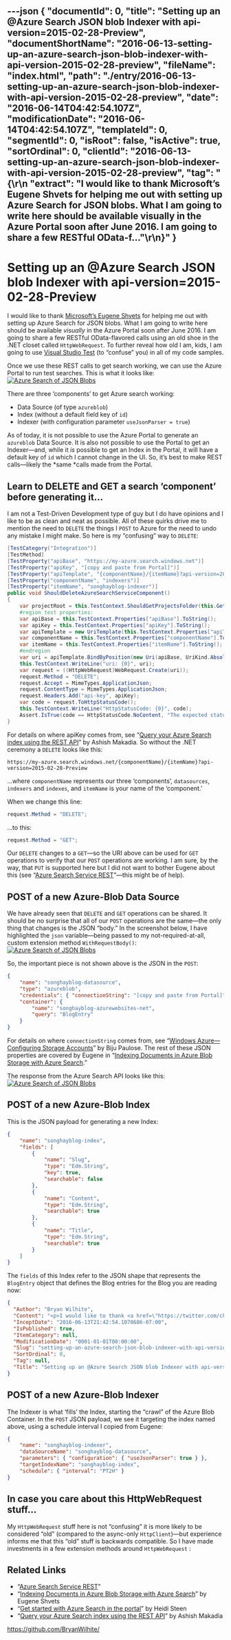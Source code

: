 ---json
{
  "documentId": 0,
  "title": "Setting up an @Azure Search JSON blob Indexer with api-version=2015-02-28-Preview",
  "documentShortName": "2016-06-13-setting-up-an-azure-search-json-blob-indexer-with-api-version-2015-02-28-preview",
  "fileName": "index.html",
  "path": "./entry/2016-06-13-setting-up-an-azure-search-json-blob-indexer-with-api-version-2015-02-28-preview",
  "date": "2016-06-14T04:42:54.107Z",
  "modificationDate": "2016-06-14T04:42:54.107Z",
  "templateId": 0,
  "segmentId": 0,
  "isRoot": false,
  "isActive": true,
  "sortOrdinal": 0,
  "clientId": "2016-06-13-setting-up-an-azure-search-json-blob-indexer-with-api-version-2015-02-28-preview",
  "tag": "{\r\n  \"extract\": \"I would like to thank Microsoft’s Eugene Shvets for helping me out with setting up Azure Search for JSON blobs. What I am going to write here should be available visually in the Azure Portal soon after June 2016. I am going to share a few RESTful OData-f...\"\r\n}"
}
---

# Setting up an @Azure Search JSON blob Indexer with api-version=2015-02-28-Preview

I would like to thank [Microsoft’s Eugene Shvets](https://twitter.com/chaosrealm4) for helping me out with setting up Azure Search for JSON blobs. What I am going to write here should be available *visually* in the Azure Portal soon after June 2016. I am going to share a few RESTful OData-flavored calls using an old shoe in the .NET closet called `HttpWebRequest`. To further reveal how old I am, kids, I am going to use [Visual Studio Test](https://msdn.microsoft.com/en-us/library/hh598957.aspx) (to “confuse” you) in all of my code samples.

Once we use these REST calls to get search working, we can use the Azure Portal to run test searches. This is what it looks like:
[<img alt="Azure Search of JSON Blobs" src="https://farm8.staticflickr.com/7294/26980553034_89827d84d4_z_d.jpg">](https://www.flickr.com/photos/wilhite/26980553034/in/dateposted-public/ "Azure Search of JSON Blobs")

There are three ‘components’ to get Azure search working:

* Data Source (of type `azureblob`)
* Index (without a default field key of `id`)
* Indexer (with configuration parameter `useJsonParser = true`)

As of today, it is not possible to use the Azure Portal to generate an `azureblob` Data Source. It is also not possible to use the Portal to get an Indexer—and, while it *is* possible to get an Index in the Portal, it will have a default key of `id` which I cannot change in the UI. So, it’s best to make REST calls—likely the *same *calls made from the Portal.

## Learn to DELETE and GET a search ‘component’ before generating it…

I am not a Test-Driven Development type of guy but I do have opinions and I like to be as clean and neat as possible. All of these quirks drive me to mention the need to `DELETE` the things I `POST` to Azure for the need to undo any mistake I might make. So here is my “confusing” way to `DELETE`:

```cs
[TestCategory("Integration")]
[TestMethod]
[TestProperty("apiBase", "https://my-azure.search.windows.net")]
[TestProperty("apiKey", "[copy and paste from Portal]")]
[TestProperty("apiTemplate", "{componentName}/{itemName}?api-version=2015-02-28-Preview")]
[TestProperty("componentName", "indexers")]
[TestProperty("itemName", "songhayblog-indexer")]
public void ShouldDeleteAzureSearchServiceComponent()
{
    var projectRoot = this.TestContext.ShouldGetProjectsFolder(this.GetType());
    #region test properties:
    var apiBase = this.TestContext.Properties["apiBase"].ToString();
    var apiKey = this.TestContext.Properties["apiKey"].ToString();
    var apiTemplate = new UriTemplate(this.TestContext.Properties["apiTemplate"].ToString());
    var componentName = this.TestContext.Properties["componentName"].ToString();
    var itemName = this.TestContext.Properties["itemName"].ToString();
    #endregion
    var uri = apiTemplate.BindByPosition(new Uri(apiBase, UriKind.Absolute), componentName, itemName);
    this.TestContext.WriteLine("uri: {0}", uri);
    var request = ((HttpWebRequest)WebRequest.Create(uri));
    request.Method = "DELETE";
    request.Accept = MimeTypes.ApplicationJson;
    request.ContentType = MimeTypes.ApplicationJson;
    request.Headers.Add("api-key", apiKey);
    var code = request.ToHttpStatusCode();
    this.TestContext.WriteLine("HttpStatusCode: {0}", code);
    Assert.IsTrue(code == HttpStatusCode.NoContent, "The expected status code is not here.");
}
```

For details on where apiKey comes from, see “[Query your Azure Search index using the REST API](https://azure.microsoft.com/en-us/documentation/articles/search-query-rest-api/)” by Ashish Makadia. So without the .NET ceremony a `DELETE` looks like this:

```plaintext
https://my-azure.search.windows.net/{componentName}/{itemName}?api-version=2015-02-28-Preview
```

…where `componentName` represents our three ‘components’, `datasources`, `indexers` and `indexes`, and `itemName` is your name of the ‘component.’

When we change this line:

```cs
request.Method = "DELETE";
```

…to this:

```cs
request.Method = "GET";
```

Our `DELETE` changes to a `GET`—so the URI above can be used for `GET` operations to verify that our `POST` operations are working. I am sure, by the way, that `PUT` is supported here but I did not want to bother Eugene about this (see “[Azure Search Service REST](https://msdn.microsoft.com/library/azure/dn798935.aspx)”—this might be of help).

## POST of a new Azure-Blob Data Source

We have already seen that `DELETE` and `GET` operations can be shared. It should be no surprise that all of our `POST` operations are the same—the only thing that changes is the JSON “body.” In the screenshot below, I have highlighted the `json` variable—being passed to my not-required-at-all, custom extension method `WithRequestBody()`:
[<img alt="Azure Search of JSON Blobs" src="https://farm8.staticflickr.com/7561/26981648063_180d8cf85f_z_d.jpg">](https://www.flickr.com/photos/wilhite/26981648063/in/dateposted-public/ "Azure Search of JSON Blobs")

So, the important piece is not shown above is the JSON in the `POST`:

```json
{
    "name": "songhayblog-datasource",
    "type": "azureblob",
    "credentials": { "connectionString": "[copy and paste from Portal]" },
    "container": {
        "name": "songhayblog-azurewebsites-net",
        "query": "BlogEntry"
    }
}
```

For details on where `connectionString` comes from, see “[Windows Azure—Configuring Storage Accounts](https://msblogs.wordpress.com/tag/connection-string-to-azure-storage-account/)” by Biju Paulose. The rest of these JSON properties are covered by Eugene in “[Indexing Documents in Azure Blob Storage with Azure Search](https://azure.microsoft.com/en-us/documentation/articles/search-howto-indexing-azure-blob-storage/).”

The response from the Azure Search API looks like this:
[<img alt="Azure Search of JSON Blobs" src="https://farm8.staticflickr.com/7709/26980552954_b9ae4b65e5_z_d.jpg">](https://www.flickr.com/photos/wilhite/26980552954/in/dateposted-public/ "Azure Search of JSON Blobs")

## POST of a new Azure-Blob Index

This is the JSON payload for generating a new Index:

```json
{
    "name": "songhayblog-index",
    "fields": [
        {
            "name": "Slug",
            "type": "Edm.String",
            "key": true,
            "searchable": false
        },
        {
            "name": "Content",
            "type": "Edm.String",
            "searchable": true
        },
        {
            "name": "Title",
            "type": "Edm.String",
            "searchable": true
        }
    ]
}
```

The `fields` of this Index refer to the JSON shape that represents the `BlogEntry` object that defines the Blog entries for the Blog you are reading now:

```json
{
  "Author": "Bryan Wilhite",
  "Content": "<p>I would like to thank <a href=\"https://twitter.com/chaosrealm4\">Microsoft’s Eugene Shvets</a> for helping me [XHTML truncated]",
  "InceptDate": "2016-06-13T21:42:54.1078686-07:00",
  "IsPublished": true,
  "ItemCategory": null,
  "ModificationDate": "0001-01-01T00:00:00",
  "Slug": "setting-up-an-azure-search-json-blob-indexer-with-api-version-2015-02-28-preview",
  "SortOrdinal": 0,
  "Tag": null,
  "Title": "Setting up an @Azure Search JSON blob Indexer with api-version=2015-02-28-Preview"
}
```

## POST of a new Azure-Blob Indexer

The Indexer is what ‘fills’ the Index, starting the “crawl” of the Azure Blob Container. In the `POST` JSON payload, we see it targeting the index named above, using a schedule interval I copied from Eugene:

```json
{
    "name": "songhayblog-indexer",
    "dataSourceName": "songhayblog-datasource",
    "parameters": { "configuration": { "useJsonParser": true } },
    "targetIndexName": "songhayblog-index",
    "schedule": { "interval": "PT2H" }
}
```

## In case you care about this HttpWebRequest stuff…

My `HttpWebRequest` stuff here is not “confusing” it is more likely to be considered “old” (compared to the async-only `HttpClient`)—but experience informs me that this “old” stuff is backwards compatible. So I have made investments in a few extension methods around `HttpWebRequest` :

<script src="https://gist.github.com/BryanWilhite/b04945418a6635e754e3.js"></script>

## Related Links

* “[Azure Search Service REST](https://msdn.microsoft.com/library/azure/dn798935.aspx)”
* “[Indexing Documents in Azure Blob Storage with Azure Search](https://azure.microsoft.com/en-us/documentation/articles/search-howto-indexing-azure-blob-storage/)” by Eugene Shvets
* “[Get started with Azure Search in the portal](https://azure.microsoft.com/en-us/documentation/articles/search-get-started-portal/)” by Heidi Steen
* “[Query your Azure Search index using the REST API](https://azure.microsoft.com/en-us/documentation/articles/search-query-rest-api/)” by Ashish Makadia

<https://github.com/BryanWilhite/>
